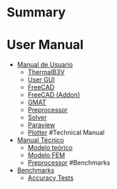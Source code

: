 # Summary

# User Manual
- [Manual de Usuario](./user_manual/user_manual.md)
   - [ThermalB3V](./user_manual/thermalb3v/thermalb3v.md)
   - [User GUI](./user_manual/user_gui/user_gui.md)
   - [FreeCAD](./user_manual/freecad/freecad.md)
   - [FreeCAD (Addon)](./user_manual/freecad_addon/freecad_addon.md)
   - [GMAT](./user_manual/gmat/gmat.md)
   - [Preprocessor](./user_manual/preprocessor/preprocessor.md)
   - [Solver](./user_manual/solver/solver.md)
   - [Paraview](./user_manual/paraview/paraview.md)
   - [Plotter](./user_manual/plotter/plotter.md)
#Technical Manual
- [Manual Técnico](./technical_manual/technical_manual.md)
  - [Modelo teórico](./technical_manual/theorical_model/theorical_model.md)
  - [Modelo FEM](./technical_manual/fem/fem.md)
  - [Preprocessor](./technical_manual/preprocessor/preprocessor.md)
#Benchmarks
- [Benchmarks](./benchmarks/benchmarks.md)
  - [Accuracy Tests](./benchmarks/accuracy_tests/accuracy_tests.md)
